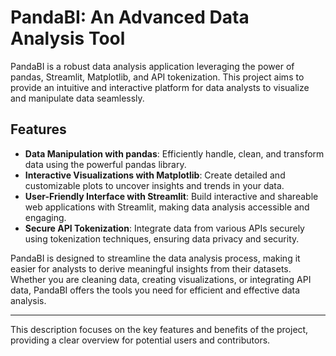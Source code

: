 
# PandaBI: An Advanced Data Analysis Tool

PandaBI is a robust data analysis application leveraging the power of pandas, Streamlit, Matplotlib, and API tokenization. This project aims to provide an intuitive and interactive platform for data analysts to visualize and manipulate data seamlessly.

## Features

- **Data Manipulation with pandas**: Efficiently handle, clean, and transform data using the powerful pandas library.
- **Interactive Visualizations with Matplotlib**: Create detailed and customizable plots to uncover insights and trends in your data.
- **User-Friendly Interface with Streamlit**: Build interactive and shareable web applications with Streamlit, making data analysis accessible and engaging.
- **Secure API Tokenization**: Integrate data from various APIs securely using tokenization techniques, ensuring data privacy and security.

PandaBI is designed to streamline the data analysis process, making it easier for analysts to derive meaningful insights from their datasets. Whether you are cleaning data, creating visualizations, or integrating API data, PandaBI offers the tools you need for efficient and effective data analysis.

---

This description focuses on the key features and benefits of the project, providing a clear overview for potential users and contributors.
